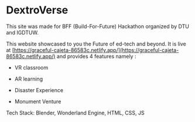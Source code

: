 # DextroVerse
This site was made for BFF (Build-For-Future) Hackathon organized by DTU and IGDTUW. 

This website showcased to you the Future of ed-tech and beyond. It is live at [https://graceful-cajeta-86583c.netlify.app/](https://graceful-cajeta-86583c.netlify.app/) and provides 4 features namely :

 - VR classroom
   
 - AR learning
   
 - Disaster Experience
   
 - Monument Venture
   

Tech Stack: Blender, Wonderland Engine, HTML, CSS, JS

